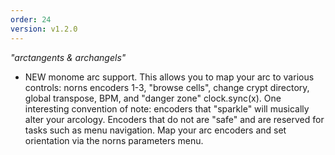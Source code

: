 ```yaml
---
order: 24
version: v1.2.0
---
```

_"arctangents & archangels"_
- <span class="badge badge-pill badge-success">NEW</span> monome arc support. This allows you to map your arc to various controls: norns encoders 1-3, "browse cells", change crypt directory, global transpose, BPM, and "danger zone" clock.sync(x). One interesting convention of note: encoders that "sparkle" will musically alter your arcology. Encoders that do not are "safe" and are reserved for tasks such as menu navigation. Map your arc encoders and set orientation via the norns parameters menu.